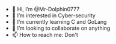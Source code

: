 - 👋 Hi, I’m @Mr-Dolphin0777
- 👀 I’m interested in Cyber-security
- 🌱 I’m currently learning C and GoLang
- 💞️ I’m looking to collaborate on anything
- 📫 How to reach me: Don't

<!---
Mr-Dolphin0777/Mr-Dolphin0777 is a ✨ special ✨ repository because its `README.md` (this file) appears on your GitHub profile.
You can click the Preview link to take a look at your changes.
--->
